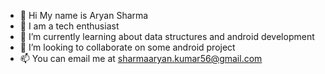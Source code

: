 - 👋 Hi My name is Aryan Sharma 
- 👀 I am a tech enthusiast
- 🌱 I’m currently learning about data structures and android development 
- 💞️ I’m looking to collaborate on some android project
- 📫 You can email me at sharmaaryan.kumar56@gmail.com

<!---
aryansharma56/aryansharma56 is a ✨ special ✨ repository because its `README.md` (this file) appears on your GitHub profile.
You can click the Preview link to take a look at your changes.
--->
